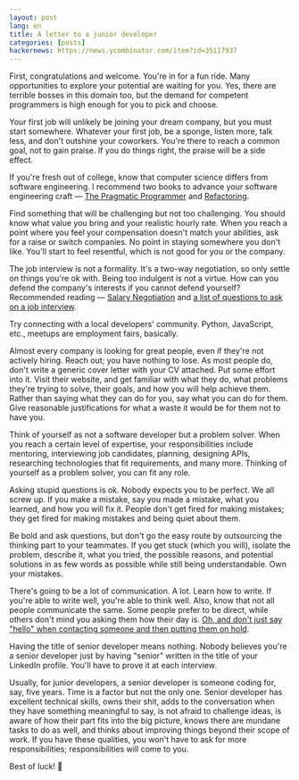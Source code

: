 ```yaml
---
layout: post
lang: en
title: A letter to a junior developer
categories: [posts]
hackernews: https://news.ycombinator.com/item?id=35117937
---
```


First, congratulations and welcome. You're in for a fun ride. Many opportunities to explore your potential are waiting for you. Yes, there are terrible bosses in this domain too, but the demand for competent programmers is high enough for you to pick and choose.

Your first job will unlikely be joining your dream company, but you must start somewhere. Whatever your first job, be a sponge, listen more, talk less, and don't outshine your coworkers. You're there to reach a common goal, not to gain praise. If you do things right, the praise will be a side effect.

If you're fresh out of college, know that computer science differs from software engineering. I recommend two books to advance your software engineering craft — [The Pragmatic Programmer](https://www.amazon.com/Pragmatic-Programmer-Journeyman-Master/dp/020161622X) and [Refactoring](https://www.amazon.com/Refactoring-Improving-Existing-Addison-Wesley-Signature/dp/0134757599/).

Find something that will be challenging but not too challenging. You should know what value you bring and your realistic hourly rate. When you reach a point where you feel your compensation doesn't match your abilities, ask for a raise or switch companies. No point in staying somewhere you don't like. You'll start to feel resentful, which is not good for you or the company.

The job interview is not a formality. It's a two-way negotiation, so only settle on things you're ok with. Being too indulgent is not a virtue. How can you defend the company's interests if you cannot defend yourself? Recommended reading — [Salary Negotiation](https://www.kalzumeus.com/2012/01/23/salary-negotiation/) and [a list of questions to ask on a job interview](https://github.com/viraptor/reverse-interview).

Try connecting with a local developers' community. Python, JavaScript, etc., meetups are employment fairs, basically.

Almost every company is looking for great people, even if they're not actively hiring. Reach out; you have nothing to lose. As most people do, don't write a generic cover letter with your CV attached. Put some effort into it. Visit their website, and get familiar with what they do, what problems they're trying to solve, their goals, and how you will help achieve them. Rather than saying what they can do for you, say what you can do for them. Give reasonable justifications for what a waste it would be for them not to have you.

Think of yourself as not a software developer but a problem solver. When you reach a certain level of expertise, your responsibilities include mentoring, interviewing job candidates, planning, designing APIs, researching technologies that fit requirements, and many more. Thinking of yourself as a problem solver, you can fit any role.

Asking stupid questions is ok. Nobody expects you to be perfect. We all screw up. If you make a mistake, say you made a mistake, what you learned, and how you will fix it. People don't get fired for making mistakes; they get fired for making mistakes and being quiet about them.

Be bold and ask questions, but don't go the easy route by outsourcing the thinking part to your teammates. If you get stuck (which you will), isolate the problem, describe it, what you tried, the possible reasons, and potential solutions in as few words as possible while still being understandable. Own your mistakes.

There's going to be a lot of communication. A lot. Learn how to write. If you're able to write well, you're able to think well. Also, know that not all people communicate the same. Some people prefer to be direct, while others don't mind you asking them how their day is. [Oh, and don't just say "hello" when contacting someone and then putting them on hold](https://nohello.net).

Having the title of senior developer means nothing. Nobody believes you're a senior developer just by having "senior" written in the title of your LinkedIn profile. You'll have to prove it at each interview.

Usually, for junior developers, a senior developer is someone coding for, say, five years. Time is a factor but not the only one. Senior developer has excellent technical skills, owns their shit, adds to the conversation when they have something meaningful to say, is not afraid to challenge ideas, is aware of how their part fits into the big picture, knows there are mundane tasks to do as well, and thinks about improving things beyond their scope of work. If you have these qualities, you won't have to ask for more responsibilities; responsibilities will come to you.

Best of luck! 💪
